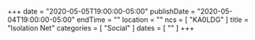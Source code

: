 +++
date = "2020-05-05T19:00:00-05:00"
publishDate = "2020-05-04T19:00:00-05:00"
endTime = ""
location = ""
ncs = [ "KA0LDG" ]
title = "Isolation Net"
categories = [ "Social" ]
dates = [ "" ]
+++
